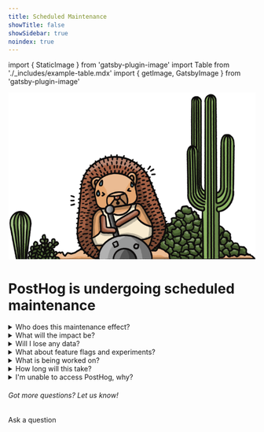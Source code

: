 ```yaml
---
title: Scheduled Maintenance
showTitle: false
showSidebar: true
noindex: true
---
```


import { StaticImage } from 'gatsby-plugin-image'
import Table from './_includes/example-table.mdx'
import { getImage, GatsbyImage } from 'gatsby-plugin-image'

![Builder Hog](./images/service-message/worker-hog.png)
<br />

<h1 className="text-center px-2 pt-4 pb-2 md:px-8 text-3xl md:text-5xl xl:text-6xl relative z-20" style={{ marginTop: "-2rem", marginBottom: "-.5rem" }}>PostHog is undergoing <span className="text-red">scheduled</span> maintenance</h1>

<Hero
    subtitle="Updates are taking longer than expected. We'll keep this page updated."
/>

<details> 
  <summary> Who does this maintenance effect? </summary>
  <br />
This disruption will only impact users on our US Cloud, regardless of where they are in the world. Self-hosted and EU Cloud users are unaffected.
</details>

<details> 
<summary> What will the impact be?</summary>
  <br />
  At around 12:00 UTC we ran into an unexpected issue which mean some users may experience a 503 error and be unable to access PostHog. We are investigating the cause and recommend impacted users subscribe for incident updates at status.posthog.com. We can assure users that no data is being lost as a result of this disruption.

  We still expect only temporarily inconvenience for most users. No data or events will be lost, as new events and sessions will be delayed until the work is complete. Some insights may experience errors and feature flags will not persist for new incoming users for the duration of the maintenance. Persistent flags will continue working as expected for existing users.
</details>

<details> 
<summary> Will I lose any data?</summary>
  <br />
No. No events or data will be lost. Events during the maintenance period will be delayed, and become accessible once the updates are complete. 
</details>

<details> 
<summary> What about feature flags and experiments?</summary>
  <br />
Persistent feature flags will not persist for new incoming users for the duration of the maintenance. Persistent flags will continue working as expected for existing users. Feature flags and experiments will otherwise be unaffected and continue to function as normal for existing users. Normal service will immediately recover once the maintenance is completed. We strongly recommend not editing or creating new experiments or feature flags during the maintenance period.
</details>

<details> 
  <summary> What is being worked on? </summary>
Our Infrastructure Team is making some changes which are required to move PostHog's US Cloud to a new database. Specifically, we're migrating our Postgres database from Heroku, to Amazon services. This is part of essential work needed to make sure PostHog remains scalable. Additionally, we expect the new hosting to offer improved performance.
</details>

<details> 
  <summary> How long will this take? </summary>
    <br />
We started the maintenance work at 07:00 UTC on 1 Feb 2023 and expected it to take no more than two hours. Unfortunately, we've hit some unexpected delays and work is still ongoing. We'll keep this page updated with more information as it becomes available. 
</details>

<details> 
  <summary> I'm unable to access PostHog, why? </summary>
    <br />
Some users are reporting a 503 error caused by an unexpected issue. We've declared an incident for this and recommend impacted users subscribe for updates at status.posthog.com, for the latest information. We can assure users that no data is being lost as a result of this disruption.
</details>

<div className="centered py-5">
<h6>Got more questions? Let us know!</h6>
<CallToAction type="primary" width="84" to="/questions">
    Ask a question
</CallToAction>
</div>
